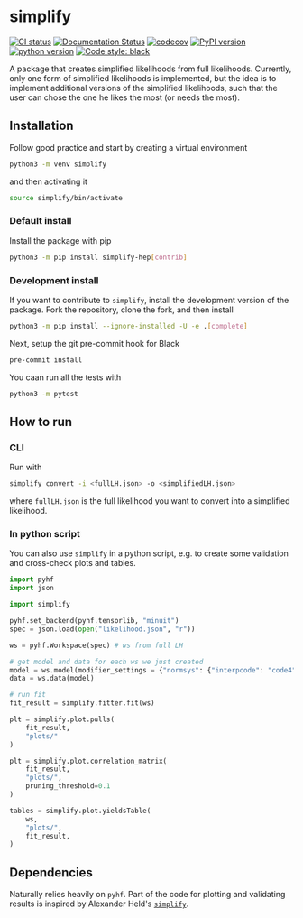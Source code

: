 # simplify

[![CI status](https://github.com/eschanet/simplify/workflows/CI/badge.svg)](https://github.com/eschanet/simplify/actions?query=workflow%3ACI)
[![Documentation Status](https://readthedocs.org/projects/simplify-hep/badge/?version=latest)](https://simplify-hep.readthedocs.io/en/latest/?badge=latest)
[![codecov](https://codecov.io/gh/eschanet/simplify/branch/master/graph/badge.svg)](https://codecov.io/gh/eschanet/simplify)
[![PyPI version](https://badge.fury.io/py/simplify-hep.svg)](https://badge.fury.io/py/simplify-hep)
[![python version](https://img.shields.io/pypi/pyversions/simplify.svg)](https://pypi.org/project/simplify-hep/)
[![Code style: black](https://img.shields.io/badge/code%20style-black-000000.svg)](https://github.com/psf/black)

A package that creates simplified likelihoods from full likelihoods. Currently, only one form of simplified likelihoods is implemented, but the idea is to implement additional versions of the simplified likelihoods, such that the user can chose the one he likes the most (or needs the most).

## Installation

Follow good practice and start by creating a virtual environment

```sh
python3 -m venv simplify
```

and then activating it

```sh
source simplify/bin/activate
```

### Default install

Install the package with pip

```sh
python3 -m pip install simplify-hep[contrib]
```

### Development install

If you want to contribute to `simplify`, install the development version of the package. Fork the repository, clone the fork, and then install

```sh
python3 -m pip install --ignore-installed -U -e .[complete]
```

Next, setup the git pre-commit hook for Black

```sh
pre-commit install
```

You caan run all the tests with

```sh
python3 -m pytest
```

## How to run

### CLI

Run with

```sh
simplify convert -i <fullLH.json> -o <simplifiedLH.json>
```

where `fullLH.json` is the full likelihood you want to convert into a simplified likelihood.

### In python script

You can also use `simplify` in a python script, e.g. to create some validation and cross-check plots and tables.

```py
import pyhf
import json

import simplify

pyhf.set_backend(pyhf.tensorlib, "minuit")
spec = json.load(open("likelihood.json", "r"))

ws = pyhf.Workspace(spec) # ws from full LH

# get model and data for each ws we just created
model = ws.model(modifier_settings = {"normsys": {"interpcode": "code4"},"histosys": {"interpcode": "code4p"},})
data = ws.data(model)

# run fit
fit_result = simplify.fitter.fit(ws)

plt = simplify.plot.pulls(
    fit_result,
    "plots/"
)

plt = simplify.plot.correlation_matrix(
    fit_result,
    "plots/",
    pruning_threshold=0.1
)

tables = simplify.plot.yieldsTable(
    ws,
    "plots/",
    fit_result,
)
```

## Dependencies

Naturally relies heavily on `pyhf`. Part of the code for plotting and validating results is inspired by Alexander Held's [`simplify`](https://github.com/eschanet/simplify/blob/master/src/simplify/fit.py).
